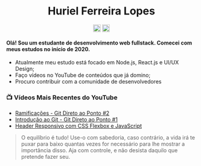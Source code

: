 <h1 align="center"> Huriel Ferreira Lopes </h1>
<p align="center"></p>

<p align="center">
<a href="https://www.linkedin.com/in/huriel-lopes/" target="blank"><img align="center" src="https://cdn.jsdelivr.net/npm/simple-icons@3.0.1/icons/linkedin.svg" alt="huri3l" height="20" width="20" /></a>
<a href="https://www.instagram.com/_huri3l/" target="blank"><img align="center" src="https://cdn.jsdelivr.net/npm/simple-icons@3.0.1/icons/instagram.svg" alt="huri3l" height="20" width="20" /></a>
</p>

#### Olá! Sou um estudante de desenvolvimento web fullstack. Comecei com meus estudos no início de 2020.

* Atualmente meu estudo está focado em Node.js, React.js e UI/UX Design;
* Faço vídeos no YouTube de conteúdos que já domino;
* Procuro contribuir com a comunidade de desenvolvedores

### 📺 Vídeos Mais Recentes do YouTube
<!-- YOUTUBE:START-->
- [Ramificações - Git Direto ao Ponto #2](https://www.youtube.com/watch?v=22fFWoHKL7o)
- [Introdução ao Git - Git Direto ao Ponto #1](https://www.youtube.com/watch?v=He9_M-tXkyg)
- [Header Responsivo com CSS Flexbox e JavaScript](https://www.youtube.com/watch?v=k1zsgsNeMWE)
<!-- YOUTUBE:END--> 

> O equilíbrio é tudo! Use-o com sabedoria, caso contrário, a vida irá te puxar para baixo quantas vezes for necessário para lhe mostrar a importância disso. Aja com controle, e não desista daquilo que pretende fazer seu.
